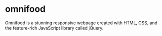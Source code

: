 # omnifood

Omnifood is a stunning responsive webpage created with HTML, CSS, and the feature-rich JavaScript library called jQuery.
